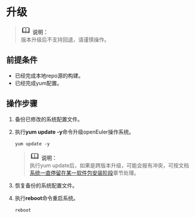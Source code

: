 # 升级<a name="ZH-CN_TOPIC_0227389899"></a>

>![](public_sys-resources/icon-note.gif) **说明：**   
>版本升级后不支持回退，请谨慎操作。  

## 前提条件<a name="section31251215114029"></a>

-   已经完成本地repo源的构建。
-   已经完成yum配置。

## 操作步骤<a name="section13457111673517"></a>

1.  备份已修改的系统配置文件。
2.  执行**yum update -y**命令升级openEuler操作系统。

    ```
    yum update -y
    ```

    >![](public_sys-resources/icon-note.gif) **说明：**   
    >执行yum update后，如果是跨版本升级，可能会报有冲突，可按文档[系统一直停留在某一软件包安装阶段](系统一直停留在某一软件包安装阶段.md)章节处理。  

3.  恢复备份的系统配置文件。
4.  执行**reboot**命令重启系统。

    ```
    reboot
    ```


